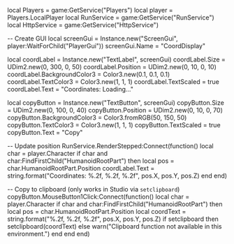 local Players = game:GetService("Players")
local player = Players.LocalPlayer
local RunService = game:GetService("RunService")
local HttpService = game:GetService("HttpService")

-- Create GUI
local screenGui = Instance.new("ScreenGui", player:WaitForChild("PlayerGui"))
screenGui.Name = "CoordDisplay"

local coordLabel = Instance.new("TextLabel", screenGui)
coordLabel.Size = UDim2.new(0, 300, 0, 50)
coordLabel.Position = UDim2.new(0, 10, 0, 10)
coordLabel.BackgroundColor3 = Color3.new(0.1, 0.1, 0.1)
coordLabel.TextColor3 = Color3.new(1, 1, 1)
coordLabel.TextScaled = true
coordLabel.Text = "Coordinates: Loading..."

local copyButton = Instance.new("TextButton", screenGui)
copyButton.Size = UDim2.new(0, 100, 0, 40)
copyButton.Position = UDim2.new(0, 10, 0, 70)
copyButton.BackgroundColor3 = Color3.fromRGB(50, 150, 50)
copyButton.TextColor3 = Color3.new(1, 1, 1)
copyButton.TextScaled = true
copyButton.Text = "Copy"

-- Update position
RunService.RenderStepped:Connect(function()
	local char = player.Character
	if char and char:FindFirstChild("HumanoidRootPart") then
		local pos = char.HumanoidRootPart.Position
		coordLabel.Text = string.format("Coordinates: %.2f, %.2f, %.2f", pos.X, pos.Y, pos.Z)
	end
end)

-- Copy to clipboard (only works in Studio via `setclipboard`)
copyButton.MouseButton1Click:Connect(function()
	local char = player.Character
	if char and char:FindFirstChild("HumanoidRootPart") then
		local pos = char.HumanoidRootPart.Position
		local coordText = string.format("%.2f, %.2f, %.2f", pos.X, pos.Y, pos.Z)
		if setclipboard then
			setclipboard(coordText)
		else
			warn("Clipboard function not available in this environment.")
		end
	end
end)
